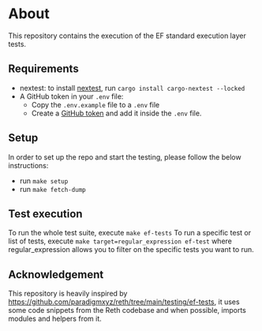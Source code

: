 # About

This repository contains the execution of the EF standard execution layer tests.

## Requirements

- nextest: to install [nextest](https://nexte.st/index.html), run `cargo install cargo-nextest --locked`
- A GitHub token in your `.env` file:
  - Copy the `.env.example` file to a `.env` file
  - Create a [GitHub token](https://docs.github.com/en/authentication/keeping-your-account-and-data-secure/managing-your-personal-access-tokens) and add it inside the `.env` file.

## Setup

In order to set up the repo and start the testing, please follow the below
instructions:

- run `make setup`
- run `make fetch-dump`

## Test execution

To run the whole test suite, execute `make ef-tests` To run a specific test or
list of tests, execute `make target=regular_expression ef-test` where
regular_expression allows you to filter on the specific tests you want to run.

## Acknowledgement

This repository is heavily inspired by <https://github.com/paradigmxyz/reth/tree/main/testing/ef-tests>, it uses some code snippets from the Reth codebase and when possible, imports modules and helpers from it.
